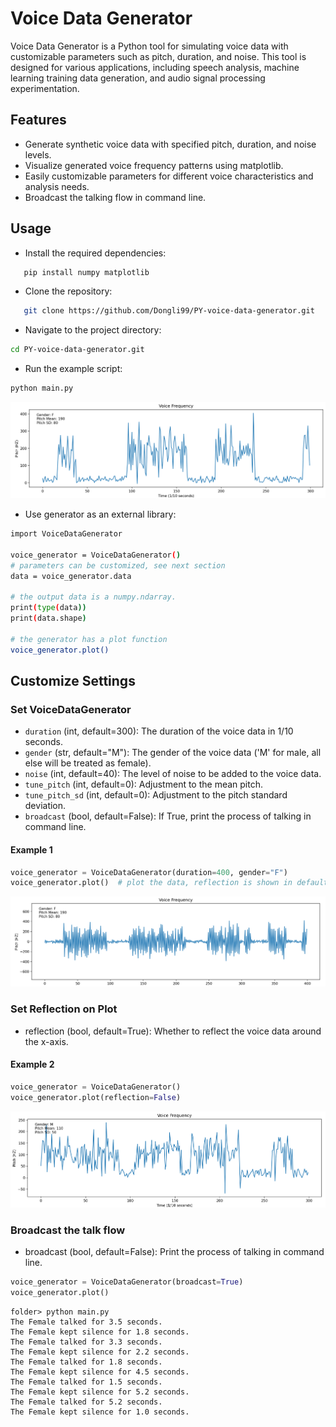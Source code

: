 # Voice Data Generator

Voice Data Generator is a Python tool for simulating voice data with customizable parameters such as pitch, duration, and noise. This tool is designed for various applications, including speech analysis, machine learning training data generation, and audio signal processing experimentation.

## Features

- Generate synthetic voice data with specified pitch, duration, and noise levels.
- Visualize generated voice frequency patterns using matplotlib.
- Easily customizable parameters for different voice characteristics and analysis needs.
- Broadcast the talking flow in command line.

## Usage

- Install the required dependencies:

```bash
   pip install numpy matplotlib
```

- Clone the repository:

```bash
   git clone https://github.com/Dongli99/PY-voice-data-generator.git
```

- Navigate to the project directory:

```bash
cd PY-voice-data-generator.git
```

- Run the example script:

```bash
python main.py
```

![default example](default_example.png)

- Use generator as an external library:

```bash
import VoiceDataGenerator

voice_generator = VoiceDataGenerator() 
# parameters can be customized, see next section
data = voice_generator.data

# the output data is a numpy.ndarray.
print(type(data))
print(data.shape)

# the generator has a plot function
voice_generator.plot()
```

## Customize Settings

### Set VoiceDataGenerator

- `duration` (int, default=300): The duration of the voice data in 1/10 seconds.
- `gender` (str, default="M"): The gender of the voice data ('M' for male, all else will be treated as female).
- `noise` (int, default=40): The level of noise to be added to the voice data.
- `tune_pitch` (int, default=0): Adjustment to the mean pitch.
- `tune_pitch_sd` (int, default=0): Adjustment to the pitch standard deviation.
- `broadcast` (bool, default=False): If True, print the process of talking in command line.

#### Example 1

```python
voice_generator = VoiceDataGenerator(duration=400, gender="F")
voice_generator.plot()  # plot the data, reflection is shown in default
```

![example1](example1.png)

### Set Reflection on Plot

- reflection (bool, default=True): Whether to reflect the voice data around the x-axis.

#### Example 2

```python
voice_generator = VoiceDataGenerator()
voice_generator.plot(reflection=False)
```

![example2](example2.png)

### Broadcast the talk flow

- broadcast (bool, default=False): Print the process of talking in command line.

```python
voice_generator = VoiceDataGenerator(broadcast=True) 
voice_generator.plot()
```

```console
folder> python main.py
The Female talked for 3.5 seconds.
The Female kept silence for 1.8 seconds.
The Female talked for 3.3 seconds.
The Female kept silence for 2.2 seconds.
The Female talked for 1.8 seconds.
The Female kept silence for 4.5 seconds.
The Female talked for 1.5 seconds.
The Female kept silence for 5.2 seconds.
The Female talked for 5.2 seconds.
The Female kept silence for 1.0 seconds.
```
